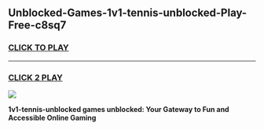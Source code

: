 
## Unblocked-Games-1v1-tennis-unblocked-Play-Free-c8sq7
<h3>
<a href="https://premium76.site?title=1v1-tennis-unblocked&ref=23A">CLICK TO PLAY</a></h3>
<hr>

<h3>
<a href="https://premium76.site?title=1v1-tennis-unblocked&ref=23A">CLICK 2 PLAY</a>
  
</h3>

<a href="https://premium76.site?title=1v1-tennis-unblocked&ref=23A"><img src="https://clearcache.store/games.png"></a>


**1v1-tennis-unblocked games unblocked: Your Gateway to Fun and Accessible Online Gaming**
